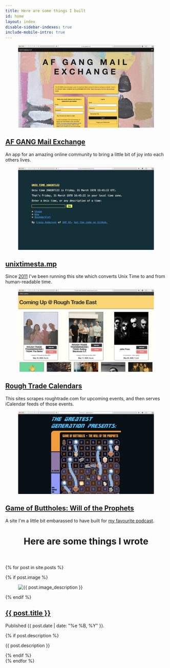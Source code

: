```yaml
---
title: Here are some things I built
id: home
layout: index
disable-sidebar-indexes: true
include-mobile-intro: true
---
```


<article class="thing-i-built preview">
  <figure><a href="https://mail.afgang.co.uk" data-fathom-goal-id="PJZLA0EY"><img src="/assets/screenshots/af-gang-mail.jpg"></a></figure>
  <div>
    <h1><a href="https://mail.afgang.co.uk" data-fathom-goal-id="PJZLA0EY">AF GANG Mail Exchange</a></h1>
    <p>An app for an amazing online community  to bring a little bit of joy into each others lives.</p>
  </div>
</article>
<article class="thing-i-built preview">
  <figure><a href="http://unixtimesta.mp" data-fathom-goal-id="RIVS7KEW"><img src="/assets/screenshots/unixtimestamp.jpg"></a></figure>
  <div>
    <h1><a href="http://unixtimesta.mp" data-fathom-goal-id="RIVS7KEW">unixtimesta.mp</a></h1>
    <p>Since <a href="https://www.unixtimesta.mp/1300013503" data-fathom-goal-id="RIVS7KEW">2011</a> I've been running this site which converts Unix Time to and from human-readable time.</p>
  </div>
</article>
<article class="thing-i-built preview">
  <figure><a href="https://rough-trade-calendars.craiga.id.au" data-fathom-goal-id="FN3V3C8A"><img src="/assets/screenshots/rough-trade.jpg"></a></figure>
  <div>
    <h1><a href="https://rough-trade-calendars.craiga.id.au" data-fathom-goal-id="FN3V3C8A">Rough Trade Calendars</a></h1>
    <p>This sites scrapes roughtrade.com for upcoming events, and then serves iCalendar feeds of those events.</p>
  </div>
</article>
<article class="thing-i-built preview">
  <figure><a href="http://gagh.biz/game" data-fathom-goal-id="CDWN0BWW"><img src="/assets/screenshots/will-of-the-prophets.jpg"></a></figure>
  <div>
    <h1><a href="http://gagh.biz/game" data-fathom-goal-id="CDWN0BWW">Game of Buttholes: Will of the Prophets</a></h1>
    <p>A site I'm a little bit embarassed to have built for <a href="http://gagh.biz/">my favourite podcast</a>.</p>
  </div>
</article>

<header>
  <h1>Here are some things I wrote</h1>
</header>

{% for post in site.posts %}
<article class="preview">
  {% if post.image %}
    <figure><img src="{{ post.image }}" alt="{{ post.image_description }}"></figure>
  {% endif %}
  <div>
    <h1><a href="{{ post.url }}">{{ post.title }}</a></h1>
    <p class="small">Published {{ post.date | date: "%e %B, %Y" }}.</p>
    {% if post.description %}
        <p>{{ post.description }}</p>
    {% endif %}
  </div>
</article>
{% endfor %}
